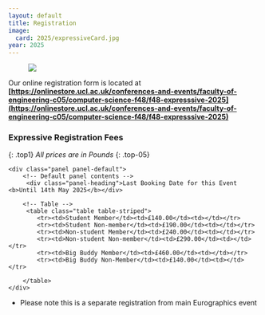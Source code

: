 ```yaml
---
layout: default
title: Registration
image:
  card: 2025/expressiveCard.jpg
year: 2025
---
```

<figure>
  <a href="https://events.eg.org/Expressive2019"><img src="/img/2019/register.jpg" class="img-responsive pull-center"></a>
</figure>

Our online registration form is located at **[https://onlinestore.ucl.ac.uk/conferences-and-events/faculty-of-engineering-c05/computer-science-f48/f48-expresssive-2025](https://onlinestore.ucl.ac.uk/conferences-and-events/faculty-of-engineering-c05/computer-science-f48/f48-expresssive-2025)** 


### Expressive Registration Fees
{: .top1}
_All prices are in Pounds_
{: .top-05}

<div class="col-12 col-sm-12 col-lg-12">

	<div class="panel panel-default">
		<!-- Default panel contents -->
		 <div class="panel-heading">Last Booking Date for this Event <b>Until 14th May 2025</b></div> 

		<!-- Table -->
		 <table class="table table-striped">
			<tr><td>Student Member</td><td>£140.00</td><td></td></tr>
			<tr><td>Student Non-member</td><td>£190.00</td><td></td></tr>
			<tr><td>Non-student Member</td><td>£240.00</td><td></td></tr>
			<tr><td>Non-student Non-member</td><td>£290.00</td><td></td></tr>
			<tr><td>Big Buddy Member</td><td>£460.00</td><td></td></tr>
			<tr><td>Big Buddy Non-Member</td><td>£140.00</td><td></td></tr>

		</table> 
	</div>
	 
 * Please note this is a separate registration from main Eurographics event 

<br/>
<br/>
	
</div>
